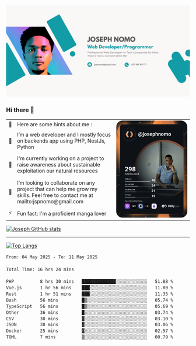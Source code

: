 ![Banner of my profile!](/Joseph_NOMO_NEW.png "Banner")

### Hi there 👋

<!--- | --  | 👋  | Here are some hints about me :                                                                                                 | <td rowspan=6><img src="/devcard.svg" width="400" alt="Joseph NOMO's Dev Card"/></td> |
| --- | --- | ------------------------------------------------------------------------------------------------------------------------------ | ------------------------------------------------------------------------------------- |
| --  | 🔭  | I’m a web developer and I mostly focus on backends app using PHP, NestJs, Python                                               |
| --  | 🦁  | I'm currently working on a project to raise awareness about sustainable exploitation our natural resources                     |
| --  | 👯  | I’m looking to collaborate on any project that can help me grow my skills. Feel free to contact me at mailto:jspnomo@gmail.com |
| --  | ⚡  | Fun fact: I'm a proficient manga lover                                                                                         |
--->

<table>
    <tr>
        <td width="1%">👋</td>
        <td width="55%">Here are some hints about me :</td>
        <td rowspan=6 width="44%"><img src="/devcard.svg" width="400" alt="Joseph NOMO's Dev Card"/></td>
    </tr>
    <tr>
        <td>🔭</td>
        <td>I’m a web developer and I mostly focus on backends app using PHP, NestJs, Python</td>
    </tr>
    <tr>
        <td>🦁</td>
        <td>I'm currently working on a project to raise awareness about sustainable exploitation our natural resources</td>
    </tr>
    <tr>
        <td>👯</td>
        <td>I’m looking to collaborate on any project that can help me grow my skills. Feel free to contact me at mailto:jspnomo@gmail.com</td>
    </tr>
    <tr>
        <td>⚡</td>
        <td>Fun fact: I'm a proficient manga lover</td>
    </tr>

</table>

[![Joseph GitHub stats](https://github-readme-stats-seven-sigma-53.vercel.app/api?username=Jspascal)](https://github.com/Jspascal/github-readme-stats)

---

[![Top Langs](https://github-readme-stats-seven-sigma-53.vercel.app/api/top-langs/?username=Jspascal&layout=compact)](https://github.com/Jspascal/github-readme-stats)

<!--START_SECTION:waka-->

```txt
From: 04 May 2025 - To: 11 May 2025

Total Time: 16 hrs 24 mins

PHP          8 hrs 30 mins   █████████████░░░░░░░░░░░░   51.88 %
Vue.js       1 hr 56 mins    ███░░░░░░░░░░░░░░░░░░░░░░   11.80 %
Rust         1 hr 51 mins    ███░░░░░░░░░░░░░░░░░░░░░░   11.35 %
Bash         56 mins         █▒░░░░░░░░░░░░░░░░░░░░░░░   05.74 %
TypeScript   56 mins         █▒░░░░░░░░░░░░░░░░░░░░░░░   05.69 %
Other        36 mins         █░░░░░░░░░░░░░░░░░░░░░░░░   03.74 %
CSV          30 mins         ▓░░░░░░░░░░░░░░░░░░░░░░░░   03.10 %
JSON         30 mins         ▓░░░░░░░░░░░░░░░░░░░░░░░░   03.06 %
Docker       25 mins         ▓░░░░░░░░░░░░░░░░░░░░░░░░   02.57 %
TOML         7 mins          ▒░░░░░░░░░░░░░░░░░░░░░░░░   00.79 %
```

<!--END_SECTION:waka-->
